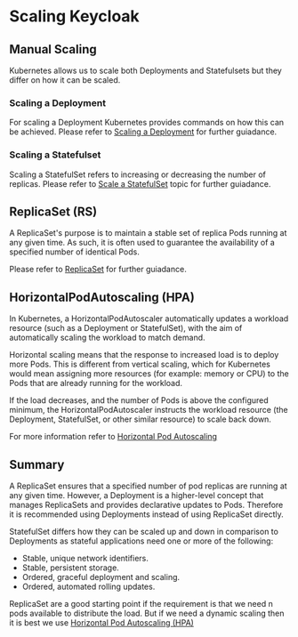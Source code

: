 
# Scaling Keycloak

## Manual Scaling

Kubernetes allows us to scale both Deployments and Statefulsets but they differ on how it can be scaled.

### Scaling a Deployment

For scaling a Deployment Kubernetes provides commands on how this can be achieved. Please refer to
[Scaling a Deployment](https://kubernetes.io/docs/concepts/workloads/controllers/deployment/#scaling-a-deployment) for further guiadance.

### Scaling a Statefulset

Scaling a StatefulSet refers to increasing or decreasing the number of replicas. Please refer to [Scale a StatefulSet](https://kubernetes.io/docs/tasks/run-application/scale-stateful-set/) topic for further guiadance.

## ReplicaSet (RS)

A ReplicaSet's purpose is to maintain a stable set of replica Pods running at any given time. As such, it is often used to guarantee the availability of a specified number of identical Pods.

Please refer to [ReplicaSet](https://kubernetes.io/docs/concepts/workloads/controllers/replicaset/) for further guiadance.

## HorizontalPodAutoscaling (HPA)

In Kubernetes, a HorizontalPodAutoscaler automatically updates a workload resource (such as a Deployment or StatefulSet), with the aim of automatically scaling the workload to match demand.

Horizontal scaling means that the response to increased load is to deploy more Pods. This is different from vertical scaling, which for Kubernetes would mean assigning more resources (for example: memory or CPU) to the Pods that are already running for the workload.

If the load decreases, and the number of Pods is above the configured minimum, the HorizontalPodAutoscaler instructs the workload resource (the Deployment, StatefulSet, or other similar resource) to scale back down.

For more information refer to [Horizontal Pod Autoscaling](https://kubernetes.io/docs/tasks/run-application/horizontal-pod-autoscale/)

## Summary

A ReplicaSet ensures that a specified number of pod replicas are running at any given time. However, a Deployment is a higher-level concept that manages ReplicaSets and provides declarative updates to Pods. Therefore it is recommended using Deployments instead of using ReplicaSet directly.

StatefulSet differs how they can be scaled up and down in comparison to Deployments as stateful applications need one or more of the following:

- Stable, unique network identifiers.
- Stable, persistent storage.
- Ordered, graceful deployment and scaling.
- Ordered, automated rolling updates.

ReplicaSet are a good starting point if the requirement is that we need n pods available to distribute the load. But if we need a dynamic scaling then it is best we use [Horizontal Pod Autoscaling (HPA)](https://kubernetes.io/docs/tasks/run-application/horizontal-pod-autoscale/)
